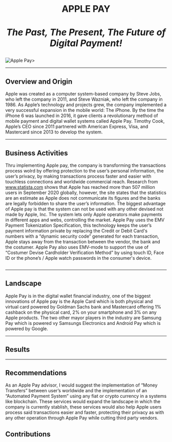 # <p align="center"> **APPLE PAY**
  
# <p align="center"> *The Past, The Present, The Future of Digital Payment!*

![Apple Pay>](https://www.reuters.com/resizer/q2XiQG4hQEy7zDY8661RzZa5VbY=/1200x0/filters:quality(80)/cloudfront-us-east-2.images.arcpublishing.com/reuters/LU3DJC6JPRKQDNC2VXM6L3ZNO4.jpg)

---

## Overview and Origin
  
  Apple was created as a computer system-based company by Steve Jobs, who left the company in 2011, and Steve Wazniak, who left the company in 1986. As Apple’s technology and projects grew, the company implemented a very successful expansion in the mobile world: The iPhone. By the time the iPhone 6 was launched in 2016, it gave clients a revolutionary method of mobile payment and digital wallet systems called Apple Pay. Timothy Cook, Apple’s CEO since 2011 partnered with American Express, Visa, and Mastercard since 2013 to develop the system.

---

## Business Activities
  
  Thru implementing Apple pay, the company is transforming the transactions process wolrd by offering protection to the user’s personal information, the user’s privacy, by making transactions process faster and easier with touchless connections and worldwide commercial reach. Research from www.statista.com  shows that Apple has reached more than 507 million users in September 2020 globally, however, the site states that the statistics are an estimate as Apple does not communicate its figures and the banks are legally forbidden to share the user’s information.
The biggest advantage of Apple pay is that the system can not be used with any other devised not made by Apple, Inc. The system lets only Apple operators make payments in different apps and webs, controlling the market.
Apple Pay uses the EMV Payment Tokenization Specification, this technology keeps the user’s payment information private by replacing the Credit or Debit Card's numbers with a “dynamic security code” generated for each transaction, Apple stays away from the transaction between the vendor, the bank and the costumer. Apple Pay also uses EMV-mode to support the use of “Costumer Devise Cardholder Verification Method” by using touch ID, Face ID or the phone’s / Apple watch passwords in the consumer's device.

![<Tokenization>](<https://upload.wikimedia.org/wikipedia/commons/3/3e/How_mobile_payment_tokenization_works.png>)

---

## Landscape
  
  Apple Pay is in the digital wallet financial industry, one of the biggest innovations of Apple pay is the Apple Card which is both physical and virtual card powered by Goldman Sachs bank and Mastercard offering 1% cashback on the physical card, 2% on your smartphone and 3% on any Apple products.
The two other mayor players in the industry are Samsung Pay which is powered vy Samsungs Electronics and Android Pay which is powered by Google.

---

## Results
  
---

## Recommendations

  As an Apple Pay advisor, I would suggest the implementation of “Money Transfers” between user’s worldwide and the implementation of an “Automated Payment System” using any fiat or crypto currency in a systems like blockchain. These services would expand the landscape in which the company is currently stablish, these services would also help Apple users process said transactions easier and faster, protecting their privacy as with any other operation through Apple Pay while cutting third party vendors.
  
  
## Contributions
  

  
  
